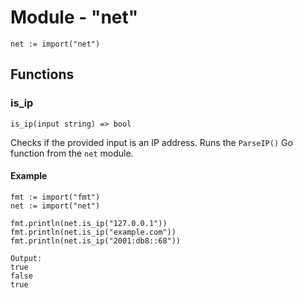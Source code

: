 # Module - "net"

```golang
net := import("net")
```

## Functions

### is_ip
```golang
is_ip(input string) => bool
```
Checks if the provided input is an IP address. Runs the `ParseIP()` Go function from the `net` module.

#### Example
```golang
fmt := import("fmt")
net := import("net")

fmt.println(net.is_ip("127.0.0.1"))
fmt.println(net.is_ip("example.com"))
fmt.println(net.is_ip("2001:db8::68"))
```
```
Output:
true
false
true
```

